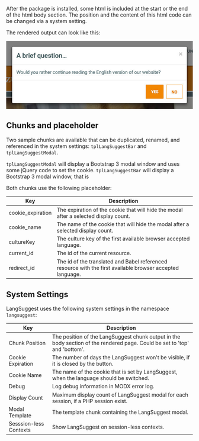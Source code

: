 After the package is installed, some html is included at the start or the end of
the html body section. The position and the content of this html code can be changed via a system setting.

The rendered output can look like this:

![LangSuggest Popup](img/langsuggest-popup.jpg)

## Chunks and placeholder

Two sample chunks are available that can be duplicated, renamed, and referenced in the system settings: `tplLangSuggestBar` and `tplLangSuggestModal`.

`tplLangSuggestModal` will display a Bootstrap 3 modal window and uses some jQuery code to set the cookie.
`tplLangSuggestBar` will display a Bootstrap 3 modal window, that is  

Both chunks use the following placeholder:

| Key               | Description                                                                                                |
|-------------------|------------------------------------------------------------------------------------------------------------|
| cookie_expiration | The expiration of the cookie that will hide the modal after a selected display count.                      |
| cookie_name       | The name of the cookie that will hide the modal after a selected display count.                            |
| cultureKey        | The culture key of the first available browser accepted language.                                          |
| current_id        | The id of the current resource.                                                                            |
| redirect_id       | The id of the translated and Babel referenced resource with the first available browser accepted language. |

## System Settings

LangSuggest uses the following system settings in the namespace `langsuggest`:

| Key                    | Description                                                                                                                |
|------------------------|----------------------------------------------------------------------------------------------------------------------------|
| Chunk Position         | The position of the LangSuggest chunk output in the body section of the rendered page. Could be set to 'top' and 'bottom'. |
| Cookie Expiration      | The number of days the LangSuggest won't be visible, if it is closed by the button.                                        |
| Cookie Name            | The name of the cookie that is set by LangSuggest, when the language should be switched.                                   |
| Debug                  | Log debug information in MODX error log.                                                                                   |
| Display Count          | Maximum display count of LangSuggest modal for each session, if a PHP session exist.                                       |
| Modal Template         | The template chunk containing the LangSuggest modal.                                                                       |
| Sesssion-less Contexts | Show LangSuggest on session-less contexts.                                                                                 |
